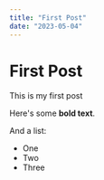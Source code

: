 ```yaml
---
title: "First Post"
date: "2023-05-04"
---
```

# First Post

This is my first post

Here's some __bold text__.

And a list:

* One
* Two
* Three